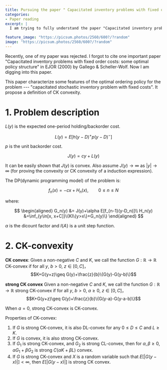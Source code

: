 ```yaml
---
title: Pursuing the paper " Capacitated inventory problems with fixed order costs-some optimal policy structure"
categories:
- Paper reading
excerpt: |
  I am trying to fully understand the paper "Capacitated inventory problems with fixed order costs: some optimal policy structure"

feature_image: "https://picsum.photos/2560/600?/?random"
image: "https://picsum.photos/2560/600?/?random"
---
```


Recently, one of my paper was rejected. I forgot to cite one important paper "Capacitated inventory problems with fixed order costs: some optimal policy structure" in EJOR (2000) by Gallego & Scheller-Wolf. Now I am digging into this paper.



This paper characterize some features of the optimal ordering policy for the problem --- "capacitated stochastic inventory problem with fixed costs".  It propose a definition  of CK convexity.



# 1. Problem description

$L(y)$ is the expected one-period holding/backorder cost.

$$
L(y)=E[h(y-D)^+p(y-D)^-]
$$

$p$ is the unit backorder cost.

$$
J(y) = cy+L(y)
$$

It can be easily shown that $J(y)$ is convex. Also assume $J(y)\rightarrow \infty$ as $|y|\rightarrow \infty$ (for proving the convexity or CK convexity of a induction expression).

The DP(dynamic programming model) of the problem is:

$$
f_n(x) = -cx+H_n(x), \qquad 0\leq n\leq N
$$

where:

$$
\begin{aligned}
G_n(y) &= J(y)+\alpha E[f_{n-1}(y-D_n)]\\
H_n(y) &=\inf_{y\in[x, x+C]}\{KI\{y>x\}+G_n(y)\}
\end{aligned}
$$

$\alpha$ is the dicount factor and $I\{A\}$ is a unit step function.


# 2. CK-convexity


**CK convex**: Given a non-negative $C$ and $K$, we call the function $G:\mathbb{R}\rightarrow \mathbb{R}$ CK-convex if for all $y$, $b>0$, $z\in[0, C]$，
$$K+G(y+z)\geq G(y)+\frac{z}{b}\{G(y)-G(y-b)\}$$

**strong CK convex** Given a non-negative $C$ and $K$, we call the function $G:\mathbb{R}\rightarrow \mathbb{R}$ strong CK-convex if for all $y$, $b>0$, $a\geq 0$, $z\in[0, C]$，
$$K+G(y+z)\geq G(y)+\frac{z}{b}\{G(y-a)-G(y-a-b)\}$$

When $a=0$, strong CK-convex is CK-convex.

Properties of CK-convex:

1.  If $G$ is strong CK-convex, it is also DL-convex for any $0\leq D\leq C$ and $L\geq K$.
2. If $G$ is convex, it is also strong CK-convex.
3. If $G_1$ is strong CK-convex, and $G_2$ is strong CL-convex, then for $\alpha, \beta\geq 0$, $\alpha G_1+\beta G_2$ is strong $C(\alpha K+\beta L)$ convex.
4. If $G$ is strong CK-convex and $X$ is a random variable such that $E[|G(y-x)|]<\infty$, then $E[|G(y-x)|]$ is strong CK convex.
